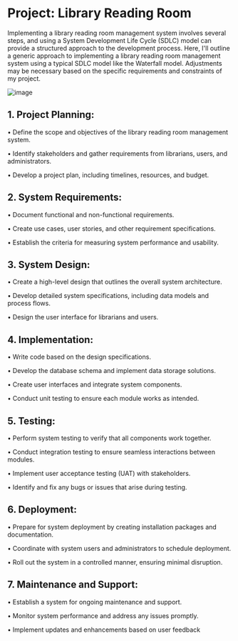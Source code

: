 
# Project: Library Reading Room

Implementing a library reading room management system involves several steps, and using a System Development Life Cycle (SDLC) model can provide a structured approach to the development process. Here, I'll outline a generic approach to implementing a library reading room management system using a typical SDLC model like the Waterfall model. Adjustments may be necessary based on the specific requirements and constraints of my project.



![image](https://github.com/Vupal/library_reading_room/assets/91136088/17be8269-0ec9-4cbd-b528-aed3b4ef026f)

## 1. Project Planning:

•	Define the scope and objectives of the library reading room management system.

•	Identify stakeholders and gather requirements from librarians, users, and administrators.

•	Develop a project plan, including timelines, resources, and budget.


## 2. System Requirements:

•	Document functional and non-functional requirements.

•	Create use cases, user stories, and other requirement specifications.

•	Establish the criteria for measuring system performance and usability.


## 3. System Design:

•	Create a high-level design that outlines the overall system architecture.

•	Develop detailed system specifications, including data models and process flows.

•	Design the user interface for librarians and users.


## 4. Implementation:

•	Write code based on the design specifications.

•	Develop the database schema and implement data storage solutions.

•	Create user interfaces and integrate system components.

•	Conduct unit testing to ensure each module works as intended.


## 5. Testing:

•	Perform system testing to verify that all components work together.

•	Conduct integration testing to ensure seamless interactions between modules.

•	Implement user acceptance testing (UAT) with stakeholders.

•	Identify and fix any bugs or issues that arise during testing.

## 6. Deployment:

•	Prepare for system deployment by creating installation packages and documentation.

•	Coordinate with system users and administrators to schedule deployment.

•	Roll out the system in a controlled manner, ensuring minimal disruption.

## 7. Maintenance and Support:

•	Establish a system for ongoing maintenance and support.

•	Monitor system performance and address any issues promptly.

•	Implement updates and enhancements based on user feedback
